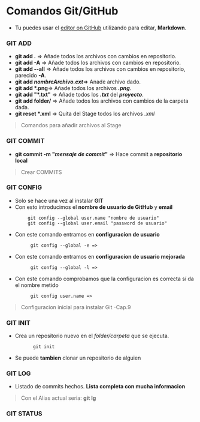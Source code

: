 # Comandos Git/GitHub

- Tu puedes usar el [editor on GitHub](https://github.com/Lekanda/github2/edit/gh-pages/index.md) utilizando para editar, **Markdown**.



### GIT ADD
- **git add .** => Añade todos los archivos con cambios en repositorio.
- **git add -A** => Añade todos los archivos con cambios en repositorio.
- **git add --all** => Añade todos los archivos con cambios en repositorio, parecido **-A**.
- **git add _nombreArchivo.ext_**=> Anade archivo dado.
- __git add *.png__=> Añade todos los archivos **_.png_**.
- __git add "*.txt"__ => Añade todos los **_.txt_** del **_proyecto_**.
- **git add folder/** => Añade todos los archivos con cambios de la carpeta dada.
- __git reset *.xml__ =>  Quita del Stage todos los archivos _.xml_
> Comandos para añadir archivos al Stage

### GIT COMMIT
 - **git commit -m "_mensaje de commit_"** => Hace commit a **repositorio local**
 > Crear COMMITS
 
### GIT CONFIG
 - Solo se hace una vez al instalar **GIT**
 - Con esto introducimos el **nombre de usuario de GitHub** y **email**
 ```
         git config --global user.name "nombre de usuario"
         git config --global user.email "password de usuario"
 ```

 - Con este comando entramos en **configuracion de usuario** 
 ```
          git config --global -e => 
 ```
 
  - Con este comando entramos en **configuracion de usuario mejorada**
 ```
          git config --global -l => 
 ```
 
 - Con este comando comprobamos que la configuracion es correcta sí da el nombre metido
 ```
          git config user.name => 
 ```
> Configuracion inicial para instalar Git -Cap.9

### GIT INIT
- Crea un repositorio nuevo en el _folder/carpeta_ que se ejecuta.
```
          git init
```
 
- Se puede **tambien** clonar un repositorio de alguien
 
### GIT LOG
- Listado de commits hechos. **Lista completa con mucha informacion**
> Con el Alias actual seria: **git lg**

### GIT STATUS
